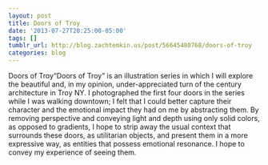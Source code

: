 ```yaml
---
layout: post
title: Doors of Troy
date: '2013-07-27T20:25:00-05:00'
tags: []
tumblr_url: http://blog.zachtemkin.us/post/56645480768/doors-of-troy
categories: blog
---
```

Doors of Troy“Doors of Troy” is an illustration series in which I will explore the beautiful and, in my opinion, under-appreciated turn of the century architecture in Troy NY. <!--break--> I photographed the first four doors in the series while I was walking downtown; I felt that I could better capture their character and the emotional impact they had on me by abstracting them. By removing perspective and conveying light and depth using only solid colors, as opposed to gradients, I hope to strip away the usual context that surrounds these doors, as utilitarian objects, and present them in a more expressive way, as entities that possess emotional resonance. I hope to convey my experience of seeing them.
